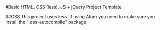 #Basic HTML, CSS (less), JS + jQuery Project Template

##CSS
This project uses less. If using Atom you need to make sure you install the "less-autocompile" package
